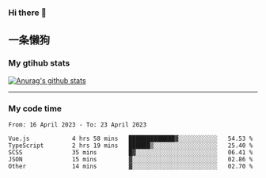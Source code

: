 ### Hi there 👋

## 一条懒狗
<!--
**kiss-me-quickly/kiss-me-quickly** is a ✨ _special_ ✨ repository because its `README.md` (this file) appears on your GitHub profile.

Here are some ideas to get you started:

- 🔭 I’m currently working on ...
- 🌱 I’m currently learning ...
- 👯 I’m looking to collaborate on ...
- 🤔 I’m looking for help with ...
- 💬 Ask me about ...
- 📫 How to reach me: ...
- 😄 Pronouns: ...
- ⚡ Fun fact: ...
-->


### My gtihub stats

[![Anurag's github stats](https://github-readme-stats.vercel.app/api?username=kiss-me-quickly)](https://github.com/anuraghazra/github-readme-stats)

***

### My code time

<!--START_SECTION:waka-->

```text
From: 16 April 2023 - To: 23 April 2023

Vue.js            4 hrs 58 mins   █████████████▓░░░░░░░░░░░   54.53 %
TypeScript        2 hrs 19 mins   ██████▒░░░░░░░░░░░░░░░░░░   25.40 %
SCSS              35 mins         █▓░░░░░░░░░░░░░░░░░░░░░░░   06.41 %
JSON              15 mins         ▓░░░░░░░░░░░░░░░░░░░░░░░░   02.86 %
Other             14 mins         ▓░░░░░░░░░░░░░░░░░░░░░░░░   02.70 %
```

<!--END_SECTION:waka-->
